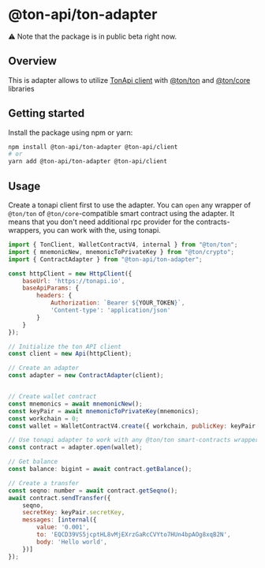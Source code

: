 # @ton-api/ton-adapter

⚠️ Note that the package is in public beta right now.

## Overview
This is adapter allows to utilize [TonApi client](https://www.npmjs.com/package/@ton-api/client) with [@ton/ton](https://www.npmjs.com/package/@ton/ton) and [@ton/core](https://www.npmjs.com/package/@ton/core) libraries


## Getting started
Install the package using npm or yarn:

```sh
npm install @ton-api/ton-adapter @ton-api/client
# or
yarn add @ton-api/ton-adapter @ton-api/client
```

## Usage
Create a tonapi client first to use the adapter. You can `open` any wrapper of `@ton/ton` of `@ton/core`-compatible smart contract using the adapter.
It means that you don't need additional rpc provider for the contracts-wrappers, you can work with the, using tonapi.

```js
import { TonClient, WalletContractV4, internal } from "@ton/ton";
import { mnemonicNew, mnemonicToPrivateKey } from "@ton/crypto";
import { ContractAdapter } from "@ton-api/ton-adapter";

const httpClient = new HttpClient({
    baseUrl: 'https://tonapi.io',
    baseApiParams: {
        headers: {
            Authorization: `Bearer ${YOUR_TOKEN}`,
            'Content-type': 'application/json'
        }
    }
});

// Initialize the ton API client
const client = new Api(httpClient);

// Create an adapter 
const adapter = new ContractAdapter(client);


// Create wallet contract
const mnemonics = await mnemonicNew();
const keyPair = await mnemonicToPrivateKey(mnemonics);
const workchain = 0;
const wallet = WalletContractV4.create({ workchain, publicKey: keyPair.publicKey });

// Use tonapi adapter to work with any @ton/ton smart-contracts wrappers
const contract = adapter.open(wallet);

// Get balance
const balance: bigint = await contract.getBalance();

// Create a transfer
const seqno: number = await contract.getSeqno();
await contract.sendTransfer({
    seqno,
    secretKey: keyPair.secretKey,
    messages: [internal({
        value: '0.001',
        to: 'EQCD39VS5jcptHL8vMjEXrzGaRcCVYto7HUn4bpAOg8xqB2N',
        body: 'Hello world',
    })]
});
```
